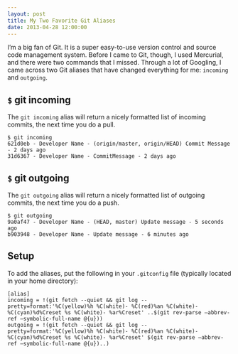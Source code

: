 ```yaml
---
layout: post
title: My Two Favorite Git Aliases
date: 2013-04-28 12:00:00
---
```

I’m a big fan of Git. It is a super easy-to-use version control and source code management system. Before I came to Git, though, I used Mercurial, and there were two commands that I missed. Through a lot of Googling, I came across two Git aliases that have changed everything for me: `incoming` and `outgoing`.

## `$` git incoming

The `git incoming` alias will return a nicely formatted list of incoming commits, the next time you do a pull.

```
$ git incoming
621d0eb - Developer Name - (origin/master, origin/HEAD) Commit Message - 2 days ago
31d6367 - Developer Name - CommitMessage - 2 days ago
```

## `$` git outgoing

The `git outgoing` alias will return a nicely formatted list of outgoing commits, the next time you do a push.

```
$ git outgoing
9a0af47 - Developer Name - (HEAD, master) Update message - 5 seconds ago
b903948 - Developer Name - Update message - 6 minutes ago
```

## Setup

To add the aliases, put the following in your `.gitconfig` file (typically located in your home directory):

```
[alias]
incoming = !(git fetch --quiet && git log --pretty=format:'%C(yellow)%h %C(white)- %C(red)%an %C(white)- %C(cyan)%d%Creset %s %C(white)- %ar%Creset' ..$(git rev-parse –abbrev-ref –symbolic-full-name @{u}))
outgoing = !(git fetch --quiet && git log --pretty=format:'%C(yellow)%h %C(white)- %C(red)%an %C(white)- %C(cyan)%d%Creset %s %C(white)- %ar%Creset' $(git rev-parse –abbrev-ref –symbolic-full-name @{u})..)
```